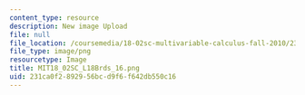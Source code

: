 ```yaml
---
content_type: resource
description: New image Upload
file: null
file_location: /coursemedia/18-02sc-multivariable-calculus-fall-2010/231ca0f2892956bcd9f6f642db550c16_MIT18_02SC_L18Brds_16.png
file_type: image/png
resourcetype: Image
title: MIT18_02SC_L18Brds_16.png
uid: 231ca0f2-8929-56bc-d9f6-f642db550c16
---
```


